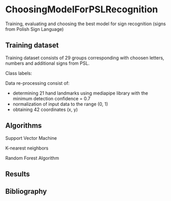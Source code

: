 # ChoosingModelForPSLRecognition
Training, evaluating and choosing the best model for sign recognition (signs from Polish Sign Language) 

## Training dataset
Training dataset consists of 29 groups corresponding with choosen letters, numbers and additional signs from PSL. 

Class labels:

Data re-processing consist of:

 - determining 21 hand landmarks using mediapipe library with the minimum detection confidence = 0.7
 - normalization of input data to the range (0, 1)
 - obtaining 42 coordinates (x, y)

## Algorithms

Support Vector Machine

K-nearest neighbors

Random Forest Algorithm

## Results

## Bibliography
